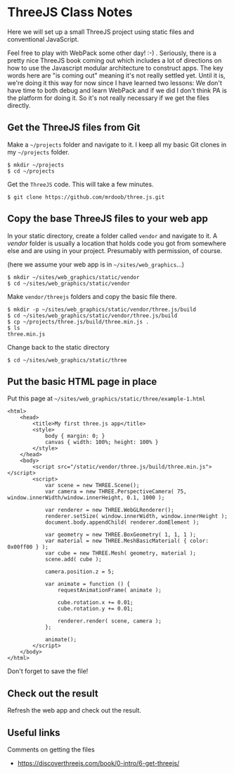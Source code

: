 # ThreeJS Class Notes

Here we will set up a small ThreeJS project using static files and conventional JavaScript. 

Feel free to play with WebPack some other day! :-) . Seriously, there is a pretty nice ThreeJS book coming out which includes a lot of directions on how to use the Javascript modular architecture to construct apps. The key words here are "is coming out" meaning it's not really settled yet. Until it is, we're doing it this way for now since I have learned two lessons: We don't have time to both debug and learn WebPack and if we did I don't think PA is the platform for doing it. So it's not really necessary if we get the files directly. 

## Get the ThreeJS files from Git

Make a ```~/projects``` folder and navigate to it. I keep all my basic Git clones in my ```~/projects``` folder. 

```
$ mkdir ~/projects
$ cd ~/projects
```

Get the ```ThreeJS``` code. This will take a few minutes.

```
$ git clone https://github.com/mrdoob/three.js.git
```

## Copy the base ThreeJS files to your web app

In your static directory, create a folder called ```vendor``` and navigate to it. A _vendor_ folder is usually a location that holds code you got from somewhere else and are using in your project. Presumably with permission, of course. 

(here we assume your web app is in ```~/sites/web_graphics```...)

```
$ mkdir ~/sites/web_graphics/static/vendor
$ cd ~/sites/web_graphics/static/vendor
```

Make ```vendor/threejs``` folders and copy the basic file there.

```
$ mkdir -p ~/sites/web_graphics/static/vendor/three.js/build
$ cd ~/sites/web_graphics/static/vendor/three.js/build
$ cp ~/projects/three.js/build/three.min.js .
$ ls
three.min.js
```

Change back to the static directory

```
$ cd ~/sites/web_graphics/static/three
```

## Put the basic HTML page in place

Put this page at ```~/sites/web_graphics/static/three/example-1.html```

```
<html>
	<head>
		<title>My first three.js app</title>
		<style>
			body { margin: 0; }
			canvas { width: 100%; height: 100% }
		</style>
	</head>
	<body>
		<script src="/static/vendor/three.js/build/three.min.js"></script>
		<script>
			var scene = new THREE.Scene();
			var camera = new THREE.PerspectiveCamera( 75, window.innerWidth/window.innerHeight, 0.1, 1000 );

			var renderer = new THREE.WebGLRenderer();
			renderer.setSize( window.innerWidth, window.innerHeight );
			document.body.appendChild( renderer.domElement );

			var geometry = new THREE.BoxGeometry( 1, 1, 1 );
			var material = new THREE.MeshBasicMaterial( { color: 0x00ff00 } );
			var cube = new THREE.Mesh( geometry, material );
			scene.add( cube );

			camera.position.z = 5;

			var animate = function () {
				requestAnimationFrame( animate );

				cube.rotation.x += 0.01;
				cube.rotation.y += 0.01;

				renderer.render( scene, camera );
			};

			animate();
		</script>
	</body>
</html>
```

Don't forget to save the file!

## Check out the result

Refresh the web app and check out the result. 

## Useful links

Comments on getting the files

* https://discoverthreejs.com/book/0-intro/6-get-threejs/

